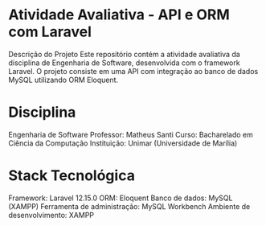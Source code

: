# Atividade Avaliativa - API e ORM com Laravel
Descrição do Projeto
Este repositório contém a atividade avaliativa da disciplina de Engenharia de Software, desenvolvida com o framework Laravel. O projeto consiste em uma API com integração ao banco de dados MySQL utilizando ORM Eloquent.

# Disciplina
Engenharia de Software
Professor: Matheus Santi
Curso: Bacharelado em Ciência da Computação
Instituição: Unimar (Universidade de Marília)

# Stack Tecnológica
Framework: Laravel 12.15.0
ORM: Eloquent
Banco de dados: MySQL (XAMPP)
Ferramenta de administração: MySQL Workbench
Ambiente de desenvolvimento: XAMPP
